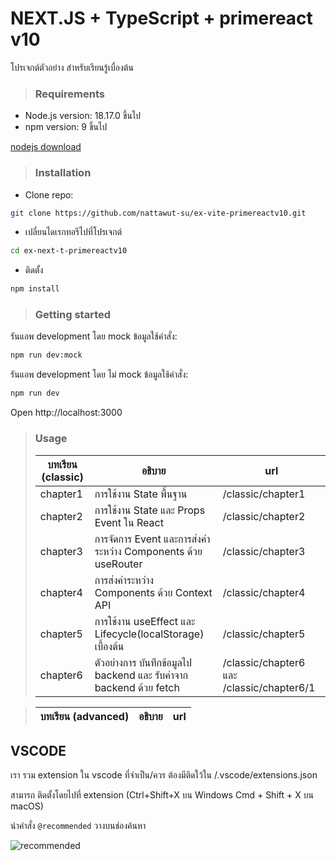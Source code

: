 # NEXT.JS + TypeScript + primereact v10

โปรเจกต์ตัวอย่าง สำหรับเรียนรู้เบื่องต้น

> ### Requirements

- Node.js version: 18.17.0 ขึ้นไป
- npm version: 9 ขึ้นไป

[nodejs download](https://nodejs.org/en/download/)

> ### Installation

- Clone repo:

```sh
git clone https://github.com/nattawut-su/ex-vite-primereactv10.git
```

- เปลี่ยนไดเรกทอรีไปที่โปรเจกต์

```sh
cd ex-next-t-primereactv10
```

- ติดตั้ง

```sh
npm install
```

> ### Getting started

รันแอพ development โดย mock ข้อมูลใช้คำสั่ง:

```sh
npm run dev:mock
```

รันแอพ development โดย ไม่ mock ข้อมูลใช้คำสั่ง:

```sh
npm run dev
```

Open http://localhost:3000

> ### Usage
>
> | บทเรียน (classic) | อธิบาย                                                              | url                                       |
> | ----------------- | ------------------------------------------------------------------- | ----------------------------------------- |
> | chapter1          | การใช้งาน State พื้นฐาน                                             | /classic/chapter1                         |
> | chapter2          | การใช้งาน State และ Props Event ใน React                            | /classic/chapter2                         |
> | chapter3          | การจัดการ Event และการส่งค่าระหว่าง Components ด้วย useRouter       | /classic/chapter3                         |
> | chapter4          | การส่งค่าระหว่าง Components ด้วย Context API                        | /classic/chapter4                         |
> | chapter5          | การใช้งาน useEffect และ Lifecycle(localStorage) เบื้องต้น           | /classic/chapter5                         |
> | chapter6          | ตัวอย่างการ บันทึกข้อมูลไป backend และ รับค่าจาก backend ด้วย fetch | /classic/chapter6 และ /classic/chapter6/1 |

> | บทเรียน (advanced) | อธิบาย | url |
> | ------------------ | ------ | --- |

## VSCODE

เรา รวม extension ใน vscode ที่จำเป็น/ควร ต้องมีติดใว้ใน /.vscode/extensions.json

สามารถ ติดตั้งโดยไปที่ extension (Ctrl+Shift+X บน Windows Cmd + Shift + X บน macOS)

นำคำสั่ง `@recommended` วางบนช่องค้นหา

![recommended](https://cdn.discordapp.com/attachments/860249330908397587/1411411810375962755/image.png?ex=68b48f2e&is=68b33dae&hm=8022e1129e44a55f0ec71b36c6ea2194f6f58d3f682ae5457acb223ca735a730&)
